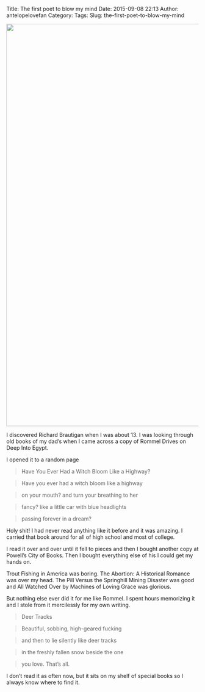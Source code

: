 Title: The first poet to blow my mind
Date: 2015-09-08 22:13
Author: antelopelovefan
Category: 
Tags: 
Slug: the-first-poet-to-blow-my-mind

<img src="https://cdn-images-2.medium.com/max/800/1*29Q-MDXVg7PFx9g5jieJcg.jpeg" width="800" height="1055" />

I discovered Richard Brautigan when I was about 13. I was looking through old books of my dad’s when I came across a copy of Rommel Drives on Deep Into Egypt.

I opened it to a random page

> Have You Ever Had a Witch Bloom Like a Highway?

> Have you ever had a witch bloom like a highway

> on your mouth? and turn your breathing to her

> fancy? like a little car with blue headlights

> passing forever in a dream?

Holy shit! I had never read anything like it before and it was amazing. I carried that book around for all of high school and most of college.

I read it over and over until it fell to pieces and then I bought another copy at Powell’s City of Books. Then I bought everything else of his I could get my hands on.

Trout Fishing in America was boring. The Abortion: A Historical Romance was over my head. The Pill Versus the Springhill Mining Disaster was good and All Watched Over by Machines of Loving Grace was glorious.

But nothing else ever did it for me like Rommel. I spent hours memorizing it and I stole from it mercilessly for my own writing.

> Deer Tracks

> Beautiful, sobbing, high-geared fucking

> and then to lie silently like deer tracks

> in the freshly fallen snow beside the one

> you love. That’s all.

I don’t read it as often now, but it sits on my shelf of special books so I always know where to find it.


